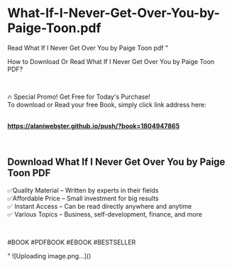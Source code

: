 # What-If-I-Never-Get-Over-You-by-Paige-Toon.pdf
Read What If I Never Get Over You by Paige Toon pdf
"<p>How to Download Or Read What If I Never Get Over You by Paige Toon PDF?</p>
<p>&nbsp;</p>
<p>&#128293;  Special Promo! Get Free for Today's Purchase!<br />To download or Read your free Book, simply click link address here:&nbsp;<br />&nbsp;</p>
<p><a href=""https://alaniwebster.github.io/push/?book=1804947865""><strong>https://alaniwebster.github.io/push/?book=1804947865</strong></a></p>
<p>&nbsp;</p>
<h2>Download What If I Never Get Over You by Paige Toon PDF</h2>
<p>&#x2705;Quality Material &ndash; Written by experts in their fields<br />&#x2705;Affordable Price &ndash; Small investment for big results<br />&#x2705; Instant Access &ndash; Can be read directly anywhere and anytime<br />&#x2705; Various Topics &ndash; Business, self-development, finance, and more</p>
<p>&nbsp;</p>
<p>#BOOK #PDFBOOK #EBOOK #BESTSELLER</p>
"
![Uploading image.png…]()

